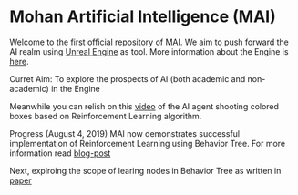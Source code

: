 Mohan Artificial Intelligence (MAI)
=======================================

Welcome to the first official repository of MAI. We aim to push forward the AI realm using [Unreal Engine](https://github.com/EpicGames/UnrealEngine)
as tool. More information about the Engine is [here](https://www.unrealengine.com/en-US/feed). 

Curret Aim: To explore the prospects of AI (both academic and non-academic) in the Engine

Meanwhile you can relish on this [video](https://www.youtube.com/watch?v=S0lqbgiEOC4) of the AI agent shooting colored boxes based on Reinforcement Learning algorithm.

Progress (August 4, 2019)
MAI now demonstrates successful implementation of Reinforcement Learning using Behavior Tree. For more information read [blog-post](https://ravimohan.net/2019/08/03/b-for-behavior-blackboard-and-brain-3/)

Next, explroing the scope of learing nodes in Behavior Tree as written in [paper](https://arxiv.org/abs/1506.02312)

